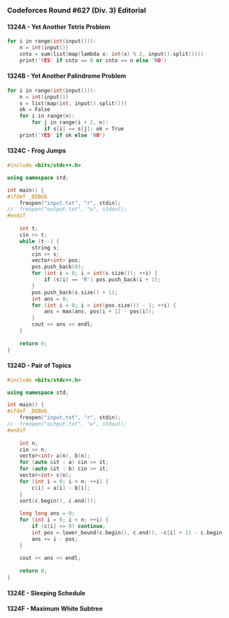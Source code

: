 ### Codeforces Round #627 (Div. 3) Editorial

#### 1324A - Yet Another Tetris Problem
```cpp
for i in range(int(input())):
	n = int(input())
	cnto = sum(list(map(lambda x: int(x) % 2, input().split())))
	print('YES' if cnto == 0 or cnto == n else 'NO')
```

#### 1324B - Yet Another Palindrome Problem
```cpp
for i in range(int(input())):
	n = int(input())
	s = list(map(int, input().split()))
	ok = False
	for i in range(n):
		for j in range(i + 2, n):
			if s[i] == s[j]: ok = True
	print('YES' if ok else 'NO')
```

#### 1324C - Frog Jumps
```cpp
#include <bits/stdc++.h>

using namespace std;

int main() {
#ifdef _DEBUG
	freopen("input.txt", "r", stdin);
//	freopen("output.txt", "w", stdout);
#endif
	
	int t;
	cin >> t;
	while (t--) {
		string s;
		cin >> s;
		vector<int> pos;
		pos.push_back(0);
		for (int i = 0; i < int(s.size()); ++i) {
			if (s[i] == 'R') pos.push_back(i + 1);
		}
		pos.push_back(s.size() + 1);
		int ans = 0;
		for (int i = 0; i < int(pos.size()) - 1; ++i) {
			ans = max(ans, pos[i + 1] - pos[i]);
		}
		cout << ans << endl;
	}
	
	return 0;
}
```

#### 1324D - Pair of Topics
```cpp
#include <bits/stdc++.h>

using namespace std;

int main() {
#ifdef _DEBUG
	freopen("input.txt", "r", stdin);
//	freopen("output.txt", "w", stdout);
#endif
	
	int n;
	cin >> n;
	vector<int> a(n), b(n);
	for (auto &it : a) cin >> it;
	for (auto &it : b) cin >> it;
	vector<int> c(n);
	for (int i = 0; i < n; ++i) {
		c[i] = a[i] - b[i];
	}
	sort(c.begin(), c.end());
	
	long long ans = 0;
	for (int i = 0; i < n; ++i) {
		if (c[i] <= 0) continue;
		int pos = lower_bound(c.begin(), c.end(), -c[i] + 1) - c.begin();
		ans += i - pos;
	}
	
	cout << ans << endl;
	
	return 0;
}
```

#### 1324E - Sleeping Schedule

#### 1324F - Maximum White Subtree

